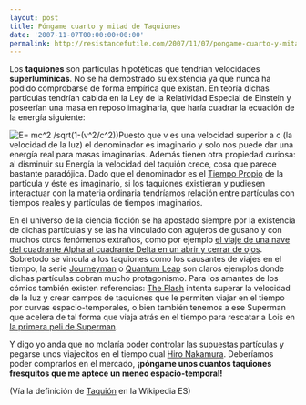 ```yaml
---
layout: post
title: Póngame cuarto y mitad de Taquiones
date: '2007-11-07T00:00:00+00:00'
permalink: http://resistancefutile.com/2007/11/07/pongame-cuarto-y-mitad-de-taquiones/
---
```

Los <strong>taquiones</strong> son partículas hipotéticas que tendrían velocidades <strong>superlumínicas</strong>. No se ha demostrado su existencia ya que nunca ha podido comprobarse de forma empírica que existan. En teoría dichas partículas tendrían cabida en la Ley de la Relatividad Especial de Einstein y poseerían una masa en reposo imaginaria, que haría cuadrar la ecuación de la energía siguiente:

<img class="centro" src='http://resistancefutile.com/wp-content/zz2d72cde2.jpg' alt='E= mc^2 /sqrt(1-(v^2/c^2))' />Puesto que v es una velocidad superior a c (la velocidad de la luz) el denominador es imaginario y solo nos puede dar una energía real para masas imaginarias. Además tienen otra propiedad curiosa: al disminuir su Energía la velocidad del taquión crece, cosa que parece bastante paradójica. Dado que el denominador es el <a href="http://es.wikipedia.org/wiki/Tiempo_propio">Tiempo Propio</a> de la partícula y éste es imaginario, si los taquiones existieran y pudiesen interactuar con la materia ordinaria tendríamos relación entre partículas con tiempos reales y partículas de tiempos imaginarios.

En el universo de la ciencia ficción se ha apostado siempre por la existencia de dichas partículas y se las ha vinculado con agujeros de gusano y con muchos otros fenómenos extraños, como por ejemplo <a href="http://es.wikipedia.org/wiki/Star_Trek:_Voyager">el viaje de una nave del cuadrante Alpha al cuadrante Delta en un abrir y cerrar de ojos</a>. Sobretodo se vincula a los taquiones como los causantes de viajes en el tiempo, la serie <a href="http://www.nbc.com/Journeyman/">Journeyman</a> o <a href="http://www.imdb.com/title/tt0096684/">Quantum Leap</a> son claros ejemplos donde dichas partículas cobran mucho protagonismo. Para los amantes de los cómics también existen referencias: <a href="http://es.wikipedia.org/wiki/Flash_(c%C3%B3mic)">The Flash</a> intenta superar la velocidad de la luz y crear campos de taquiones que le permiten viajar en el tiempo por curvas espacio-temporales, o bien también tenemos a ese Superman que acelera de tal forma que viaja atrás en el tiempo para rescatar a Lois en <a href="http://es.wikipedia.org/wiki/Superman:_La_Pel%C3%ADcula">la primera peli de Superman</a>.

Y digo yo anda que no molaría poder controlar las supuestas partículas y pegarse unos viajecitos en el tiempo cual <a href="http://es.wikipedia.org/wiki/Hiro_Nakamura">Hiro Nakamura</a>. Deberíamos poder comprarlos en el mercado, <strong>¡póngame unos cuantos taquiones fresquitos que me aptece un meneo espacio-temporal!</strong> 

(Vía la definición de <a href="http://es.wikipedia.org/wiki/Taqui%C3%B3n">Taquión</a> en la Wikipedia ES)
